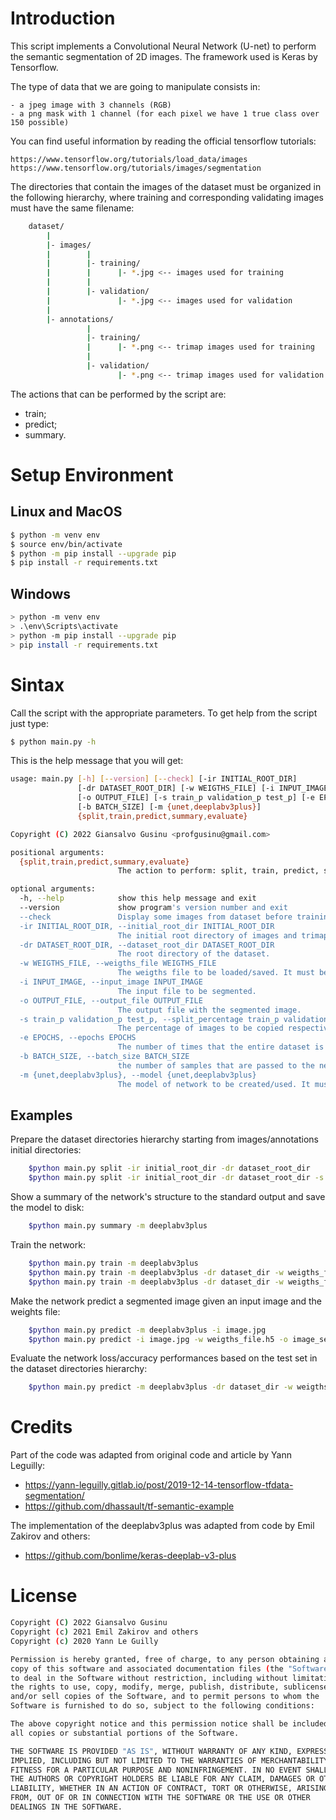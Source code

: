 # Introduction
This script implements a Convolutional Neural Network (U-net) to perform the semantic segmentation of 2D images. The framework used is Keras by Tensorflow.

The type of data that we are going to manipulate consists in:

    - a jpeg image with 3 channels (RGB)
    - a png mask with 1 channel (for each pixel we have 1 true class over 150 possible)

You can find useful information by reading the official tensorflow tutorials:

    https://www.tensorflow.org/tutorials/load_data/images
    https://www.tensorflow.org/tutorials/images/segmentation

The directories that contain the images of the dataset must be organized in the following hierarchy, where training and corresponding validating images must have the same filename:

```sh
    dataset/
        |
        |- images/
        |        |
        |        |- training/
        |        |      |- *.jpg <-- images used for training
        |        |      
        |        |- validation/
        |               |- *.jpg <-- images used for validation
        |
        |- annotations/
                 |
                 |- training/
                 |      |- *.png <-- trimap images used for training
                 |      
                 |- validation/
                        |- *.png <-- trimap images used for validation
```

The actions that can be performed by the script are:
- train;
- predict;
- summary.

# Setup Environment

## Linux and MacOS
```sh
$ python -m venv env
$ source env/bin/activate
$ python -m pip install --upgrade pip
$ pip install -r requirements.txt
```

## Windows
```sh
> python -m venv env
> .\env\Scripts\activate
> python -m pip install --upgrade pip
> pip install -r requirements.txt
```

# Sintax
Call the script with the appropriate parameters. To get help from the script just type:
```sh
$ python main.py -h
```

This is the help message that you will get:
```sh
usage: main.py [-h] [--version] [--check] [-ir INITIAL_ROOT_DIR]
               [-dr DATASET_ROOT_DIR] [-w WEIGTHS_FILE] [-i INPUT_IMAGE]
               [-o OUTPUT_FILE] [-s train_p validation_p test_p] [-e EPOCHS]
               [-b BATCH_SIZE] [-m {unet,deeplabv3plus}]
               {split,train,predict,summary,evaluate}

Copyright (C) 2022 Giansalvo Gusinu <profgusinu@gmail.com>

positional arguments:
  {split,train,predict,summary,evaluate}
                        The action to perform: split, train, predict, summary, evaluate

optional arguments:
  -h, --help            show this help message and exit
  --version             show program's version number and exit
  --check               Display some images from dataset before training to check that dataset is ok.
  -ir INITIAL_ROOT_DIR, --initial_root_dir INITIAL_ROOT_DIR
                        The initial root directory of images and trimaps.
  -dr DATASET_ROOT_DIR, --dataset_root_dir DATASET_ROOT_DIR
                        The root directory of the dataset.
  -w WEIGTHS_FILE, --weigths_file WEIGTHS_FILE
                        The weigths file to be loaded/saved. It must be compatible with the network model chosen.
  -i INPUT_IMAGE, --input_image INPUT_IMAGE
                        The input file to be segmented.
  -o OUTPUT_FILE, --output_file OUTPUT_FILE
                        The output file with the segmented image.
  -s train_p validation_p test_p, --split_percentage train_p validation_p test_p
                        The percentage of images to be copied respectively to train/validation/test set.
  -e EPOCHS, --epochs EPOCHS
                        The number of times that the entire dataset is passed forward and backward through the network during the training
  -b BATCH_SIZE, --batch_size BATCH_SIZE
                        the number of samples that are passed to the network at once during the training
  -m {unet,deeplabv3plus}, --model {unet,deeplabv3plus}
                        The model of network to be created/used. It must be compatible with the weigths file.
```

## Examples

Prepare the dataset directories hierarchy starting from images/annotations initial directories:
```sh
    $python main.py split -ir initial_root_dir -dr dataset_root_dir
    $python main.py split -ir initial_root_dir -dr dataset_root_dir -s 0.4 0.3 0.3
```

Show a summary of the network's structure to the standard output and save the model to disk:
```sh
    $python main.py summary -m deeplabv3plus
```

Train the network:
```sh
    $python main.py train -m deeplabv3plus
    $python main.py train -m deeplabv3plus -dr dataset_dir -w weigths_file.h5
    $python main.py train -m deeplabv3plus -dr dataset_dir -w weigths_file.h5 --check
```

Make the network predict a segmented image given an input image and the weights file:
```sh
    $python main.py predict -m deeplabv3plus -i image.jpg
    $python main.py predict -i image.jpg -w weigths_file.h5 -o image_segm.jpg --check
```

Evaluate the network loss/accuracy performances based on the test set in the dataset directories hierarchy:
```sh
    $python main.py predict -m deeplabv3plus -dr dataset_dir -w weigths_file.h5 --check
```

# Credits

Part of the code was adapted from original code and article by Yann Leguilly:
- https://yann-leguilly.gitlab.io/post/2019-12-14-tensorflow-tfdata-segmentation/
- https://github.com/dhassault/tf-semantic-example

The implementation of the deeplabv3plus was adapted from code by Emil Zakirov and others:
- https://github.com/bonlime/keras-deeplab-v3-plus

# License

```sh
Copyright (C) 2022 Giansalvo Gusinu
Copyright (c) 2021 Emil Zakirov and others
Copyright (c) 2020 Yann Le Guilly

Permission is hereby granted, free of charge, to any person obtaining a 
copy of this software and associated documentation files (the "Software"),
to deal in the Software without restriction, including without limitation
the rights to use, copy, modify, merge, publish, distribute, sublicense,
and/or sell copies of the Software, and to permit persons to whom the
Software is furnished to do so, subject to the following conditions:

The above copyright notice and this permission notice shall be included in
all copies or substantial portions of the Software.

THE SOFTWARE IS PROVIDED "AS IS", WITHOUT WARRANTY OF ANY KIND, EXPRESS OR
IMPLIED, INCLUDING BUT NOT LIMITED TO THE WARRANTIES OF MERCHANTABILITY,
FITNESS FOR A PARTICULAR PURPOSE AND NONINFRINGEMENT. IN NO EVENT SHALL
THE AUTHORS OR COPYRIGHT HOLDERS BE LIABLE FOR ANY CLAIM, DAMAGES OR OTHER
LIABILITY, WHETHER IN AN ACTION OF CONTRACT, TORT OR OTHERWISE, ARISING
FROM, OUT OF OR IN CONNECTION WITH THE SOFTWARE OR THE USE OR OTHER
DEALINGS IN THE SOFTWARE.
```